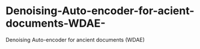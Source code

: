 # Denoising-Auto-encoder-for-acient-documents-WDAE-
Denoising Auto-encoder for ancient documents (WDAE)
